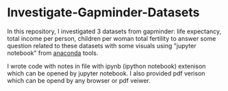 # Investigate-Gapminder-Datasets
In this repository, I investigated 3 datasets from gapminder: life expectancy, total income per person, children per woman total fertility to answer some question related to these datasets with some visuals using "jupyter notebook" from [anaconda](https://www.anaconda.com/) tools.

I wrote code with notes in file with ipynb (ipython notebook) extenison which can be opened by jupyter notebook. I also provided pdf verison which can be opend by any browser or pdf veiwer.

